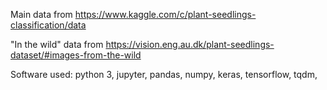  
Main data from
https://www.kaggle.com/c/plant-seedlings-classification/data

"In the wild" data from
https://vision.eng.au.dk/plant-seedlings-dataset/#images-from-the-wild


Software used:
python 3,
jupyter,
pandas,
numpy,
keras,
tensorflow,
tqdm,
